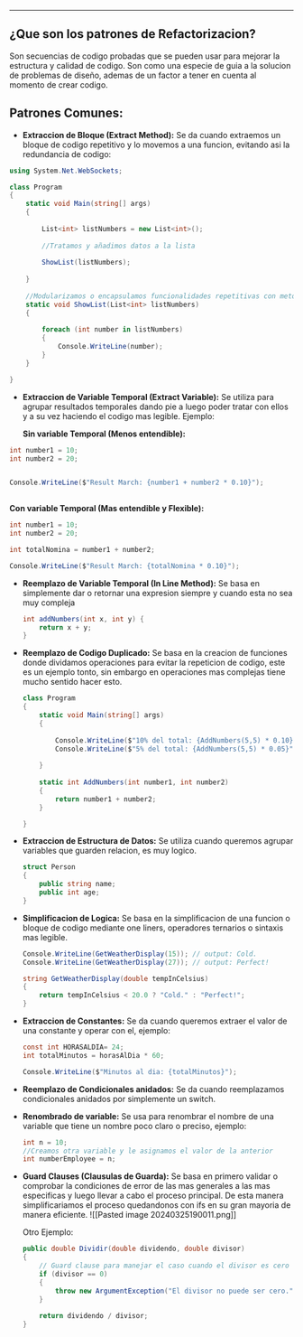 
---
## ¿Que son los patrones de Refactorizacion?
Son secuencias de codigo probadas que se pueden usar para mejorar la estructura y calidad de codigo. Son como una especie de guia a la solucion de problemas de diseño, ademas de un factor a tener en cuenta al momento de crear codigo.

## Patrones Comunes:

- **Extraccion de Bloque (Extract Method):**
	 Se da cuando extraemos un bloque de codigo repetitivo y lo movemos a una funcion, evitando asi la redundancia de codigo:
	 
```csharp
using System.Net.WebSockets;

class Program
{
    static void Main(string[] args)
    {
	
        List<int> listNumbers = new List<int>();
		
        //Tratamos y añadimos datos a la lista
		
        ShowList(listNumbers);
		
    }
	
	//Modularizamos o encapsulamos funcionalidades repetitivas con metodos.
    static void ShowList(List<int> listNumbers)
    {
		
        foreach (int number in listNumbers)
        {
            Console.WriteLine(number);
        }
    }

}
```



- **Extraccion de Variable Temporal (Extract Variable):**
	 Se utiliza para agrupar resultados temporales dando pie a luego poder tratar con ellos y a su vez haciendo el codigo mas legible. Ejemplo:
	
	**Sin variable Temporal (Menos entendible):**
```csharp
int number1 = 10;
int number2 = 20;


Console.WriteLine($"Result March: {number1 + number2 * 0.10}");
 
```
	
   **Con variable Temporal (Mas entendible y Flexible):**
```csharp
int number1 = 10;
int number2 = 20;

int totalNomina = number1 + number2;

Console.WriteLine($"Result March: {totalNomina * 0.10}");
```


- **Reemplazo de Variable Temporal (In Line Method):**
	 Se basa en simplemente dar o retornar una expresion siempre y cuando esta no sea muy compleja
	```csharp
	int addNumbers(int x, int y) {
	    return x + y;
	}
	```


- **Reemplazo de Codigo Duplicado:**
	 Se basa en la creacion de funciones donde dividamos operaciones para evitar la repeticion de codigo, este es un ejemplo tonto, sin embargo en operaciones mas complejas tiene mucho sentido hacer esto.
	```csharp
	class Program
	{
	    static void Main(string[] args)
	    {
			
	        Console.WriteLine($"10% del total: {AddNumbers(5,5) * 0.10}");
	        Console.WriteLine($"5% del total: {AddNumbers(5,5) * 0.05}");
			
	    }
			
	    static int AddNumbers(int number1, int number2)
	    {
	        return number1 + number2;
	    }
	
	}
	```

- **Extraccion de Estructura de Datos:**
	 Se utiliza cuando queremos agrupar variables que guarden relacion, es muy logico.
	```csharp
	struct Person 
	{
	    public string name;
	    public int age;
	}
	```
	



- **Simplificacion de Logica:**
	 Se basa en la simplificacion de una funcion o bloque de codigo mediante one liners, operadores ternarios o sintaxis mas legible.
	```csharp
	Console.WriteLine(GetWeatherDisplay(15)); // output: Cold.
	Console.WriteLine(GetWeatherDisplay(27)); // output: Perfect!
	
	string GetWeatherDisplay(double tempInCelsius)
	{
		return tempInCelsius < 20.0 ? "Cold." : "Perfect!";
	}
	```
	

- **Extraccion de Constantes:**
	 Se da cuando queremos extraer el valor de una constante y operar con el, ejemplo:
	```csharp
	const int HORASALDIA= 24;
	int totalMinutos = horasAlDia * 60;
	
	Console.WriteLine($"Minutos al dia: {totalMinutos}");
	```



- **Reemplazo de Condicionales anidados:**
	 Se da cuando reemplazamos condicionales anidados por simplemente un switch. 


- **Renombrado de variable:**
	 Se usa para renombrar el nombre de una variable que tiene un nombre poco claro o preciso, ejemplo:
	```csharp
	int n = 10;
	//Creamos otra variable y le asignamos el valor de la anterior
	int numberEmployee = n;
	
	```
	






























- **Guard Clauses (Clausulas de Guarda):**
	 Se basa en primero validar o comprobar la condiciones de error de las mas generales a las mas especificas y luego llevar a cabo el proceso principal. De esta manera simplificariamos el proceso quedandonos con ifs en su gran mayoria de manera eficiente.
	 ![[Pasted image 20240325190011.png]]
	 
	 Otro Ejemplo:
	```csharp
	public double Dividir(double dividendo, double divisor)
	{
	    // Guard clause para manejar el caso cuando el divisor es cero
	    if (divisor == 0)
	    {
	        throw new ArgumentException("El divisor no puede ser cero.");
	    }
		
	    return dividendo / divisor;
	}
	```
